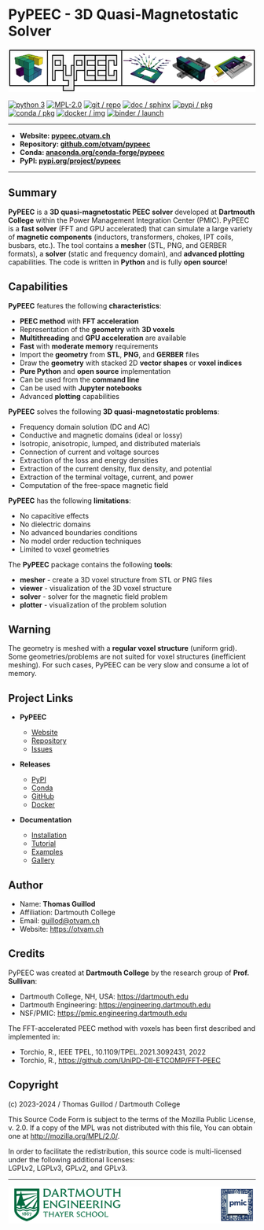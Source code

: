 # PyPEEC - 3D Quasi-Magnetostatic Solver

![PyPEEC Banner](docs/images/banner.png)

[![python 3](https://img.shields.io/badge/python_3-orange)](https://www.python.org/downloads)
[![MPL-2.0](https://img.shields.io/badge/MPL--2.0-orange)](http://mozilla.org/MPL/2.0)
[![git / repo](https://img.shields.io/badge/git-repo-yellow)](https://github.com/otvam/pypeec)
[![doc / sphinx](https://img.shields.io/badge/doc-sphinx-yellow)](https://pypeec.otvam.ch)
[![pypi / pkg](https://img.shields.io/pypi/v/pypeec?label=pypi&color=green)](https://pypi.org/project/pypeec)
[![conda / pkg](https://img.shields.io/conda/vn/conda-forge/pypeec?label=conda&color=green)](https://anaconda.org/conda-forge/pypeec)
[![docker / img](https://img.shields.io/badge/docker-img-blue)](https://github.com/otvam/pypeec/pkgs/container/pypeec)
[![binder / launch](https://img.shields.io/badge/binder-launch-blue)](https://mybinder.org/v2/gh/otvam/pypeec/main?labpath=notebook.ipynb)

---
* **Website: [pypeec.otvam.ch](https://pypeec.otvam.ch)**
* **Repository: [github.com/otvam/pypeec](https://github.com/otvam/pypeec)**
* **Conda: [anaconda.org/conda-forge/pypeec](https://anaconda.org/conda-forge/pypeec)**
* **PyPI: [pypi.org/project/pypeec](https://pypi.org/project/pypeec)**
---

## Summary

**PyPEEC** is a **3D quasi-magnetostatic PEEC solver** developed at **Dartmouth College** within the Power Management Integration Center (PMIC). 
PyPEEC is a **fast solver** (FFT and GPU accelerated) that can simulate a large variety of **magnetic components** (inductors, transformers, chokes, IPT coils, busbars, etc.). 
The tool contains a **mesher** (STL, PNG, and GERBER formats), a **solver** (static and frequency domain), and **advanced plotting** capabilities.
The code is written in **Python** and is fully **open source**!

## Capabilities

**PyPEEC** features the following **characteristics**:

* **PEEC method** with **FFT acceleration**
* Representation of the **geometry** with **3D voxels**
* **Multithreading** and **GPU acceleration** are available
* **Fast** with **moderate memory** requirements
* Import the **geometry** from **STL**, **PNG**, and **GERBER** files
* Draw the **geometry** with stacked 2D **vector shapes** or **voxel indices**
* **Pure Python** and **open source** implementation
* Can be used from the **command line**
* Can be used with **Jupyter notebooks**
* Advanced **plotting** capabilities

**PyPEEC** solves the following **3D quasi-magnetostatic problems**:

* Frequency domain solution (DC and AC)
* Conductive and magnetic domains (ideal or lossy)
* Isotropic, anisotropic, lumped, and distributed materials
* Connection of current and voltage sources
* Extraction of the loss and energy densities
* Extraction of the current density, flux density, and potential
* Extraction of the terminal voltage, current, and power
* Computation of the free-space magnetic field 

**PyPEEC** has the following **limitations**:

* No capacitive effects
* No dielectric domains
* No advanced boundaries conditions
* No model order reduction techniques
* Limited to voxel geometries

The **PyPEEC** package contains the following **tools**:

* **mesher** - create a 3D voxel structure from STL or PNG files
* **viewer** - visualization of the 3D voxel structure
* **solver** - solver for the magnetic field problem
* **plotter** - visualization of the problem solution

## Warning

The geometry is meshed with a **regular voxel structure** (uniform grid).
Some geometries/problems are not suited for voxel structures (inefficient meshing).
For such cases, PyPEEC can be very slow and consume a lot of memory.

## Project Links

* **PyPEEC**

  * [Website](https://pypeec.otvam.ch)
  * [Repository](https://github.com/otvam/pypeec)
  * [Issues](https://github.com/otvam/pypeec/issues)

* **Releases**

  * [PyPI](https://pypi.org/project/pypeec)
  * [Conda](https://anaconda.org/conda-forge/pypeec)
  * [GitHub](https://github.com/otvam/pypeec/releases)
  * [Docker](https://github.com/otvam/pypeec/pkgs/container/pypeec)

* **Documentation**

  * [Installation](https://pypeec.otvam.ch/content/install.html)
  * [Tutorial](https://pypeec.otvam.ch/content/tutorial.html)
  * [Examples](https://pypeec.otvam.ch/content/examples.html)
  * [Gallery](https://pypeec.otvam.ch/content/gallery.html)

## Author

* Name: **Thomas Guillod**
* Affiliation: Dartmouth College
* Email: guillod@otvam.ch
* Website: https://otvam.ch

## Credits

PyPEEC was created at **Dartmouth College** by the research group of **Prof. Sullivan**:

* Dartmouth College, NH, USA: https://dartmouth.edu
* Dartmouth Engineering: https://engineering.dartmouth.edu
* NSF/PMIC: https://pmic.engineering.dartmouth.edu

The FFT-accelerated PEEC method with voxels has been first described and implemented in:

* Torchio, R., IEEE TPEL, 10.1109/TPEL.2021.3092431, 2022
* Torchio, R., https://github.com/UniPD-DII-ETCOMP/FFT-PEEC

## Copyright

(c) 2023-2024 / Thomas Guillod / Dartmouth College

This Source Code Form is subject to the terms of the Mozilla Public
License, v. 2.0. If a copy of the MPL was not distributed with this
file, You can obtain one at http://mozilla.org/MPL/2.0/.

In order to facilitate the redistribution, this source code is 
multi-licensed under the following additional licenses:  
LGPLv2,  LGPLv3, GPLv2, and GPLv3.

---

![Dartmouth and PMIC](docs/images/institution.png)
